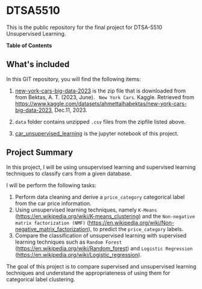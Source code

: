 # DTSA5510
This is the public repository for the final project for DTSA-5510 Unsupervised Learning.

**Table of Contents**

## What's included
In this GIT repository, you will find the following items:
1. [new-york-cars-big-data-2023](new-york-cars-big-data-2023.zip) is the zip file that is downloaded from from Bektas, A. T. (2023, June). ` New York Cars`. Kaggle. 
Retrieved from https://www.kaggle.com/datasets/ahmettalhabektas/new-york-cars-big-data-2023, Dec.11, 2023.

3. `data` folder contains unzipped `.csv` files from the zipfile listed above.
4. [car_unsupervised_learning](car_unsupervised_learning.ipynb) is the jupyter notebook of this project.

## Project Summary
In this project, I will be using unsupervised learning and supervised learning techniques to classify cars from a given database.

I will be perform the following tasks:
 1. Perform data cleaning and derive a `price_category` categorical label from the car price information.
 2. Using unsupervised learning techniques, namely `K-Means` (https://en.wikipedia.org/wiki/K-means_clustering) and the `Non-negative matrix factorization (NMF)` (https://en.wikipedia.org/wiki/Non-negative_matrix_factorization), to predict the `price_category` labels.  
 3. Compare the classification of unsupervised learning with supervised learning techniques such as `Random Forest` (https://en.wikipedia.org/wiki/Random_forest) and `Logistic Regression` (https://en.wikipedia.org/wiki/Logistic_regression).

The goal of this project is to compare supervised and unsupervised learning techniques and understand the appropriateness of using them for categorical label clustering.
